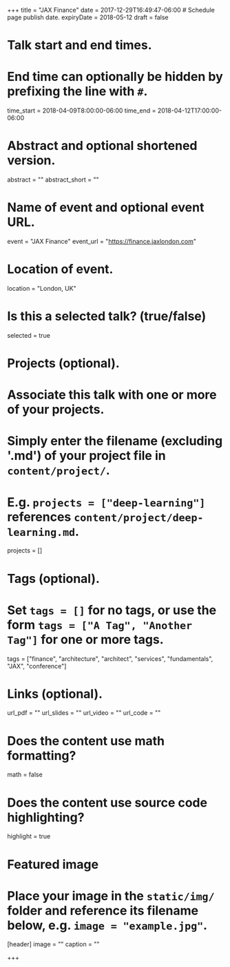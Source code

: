 +++
title = "JAX Finance"
date = 2017-12-29T16:49:47-06:00  # Schedule page publish date.
expiryDate = 2018-05-12
draft = false

# Talk start and end times.
#   End time can optionally be hidden by prefixing the line with `#`.
time_start = 2018-04-09T8:00:00-06:00
time_end = 2018-04-12T17:00:00-06:00

# Abstract and optional shortened version.
abstract = ""
abstract_short = ""

# Name of event and optional event URL.
event = "JAX Finance"
event_url = "https://finance.jaxlondon.com"

# Location of event.
location = "London, UK"

# Is this a selected talk? (true/false)
selected = true

# Projects (optional).
#   Associate this talk with one or more of your projects.
#   Simply enter the filename (excluding '.md') of your project file in `content/project/`.
#   E.g. `projects = ["deep-learning"]` references `content/project/deep-learning.md`.
projects = []

# Tags (optional).
#   Set `tags = []` for no tags, or use the form `tags = ["A Tag", "Another Tag"]` for one or more tags.
tags = ["finance", "architecture", "architect", "services", "fundamentals", "JAX", "conference"]

# Links (optional).
url_pdf = ""
url_slides = ""
url_video = ""
url_code = ""

# Does the content use math formatting?
math = false

# Does the content use source code highlighting?
highlight = true

# Featured image
# Place your image in the `static/img/` folder and reference its filename below, e.g. `image = "example.jpg"`.
[header]
image = ""
caption = ""

+++
